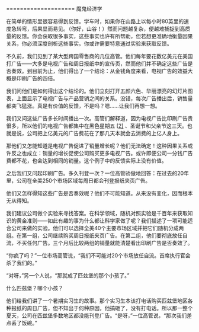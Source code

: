 ==================== 魔鬼经济学

在简单的情形里很容易得到反馈。学车时，如果你在山路上以每小时80英里的速度急转弯，后果显而易见。（你好，山谷！）然而问题越复杂，便越难捕捉到高质量的反馈。你会获取很多事实，这些事实也许有所帮助，但若想更准确地衡量因果关系，你必须深度剖析这些事实。你或许需要特意通过实验来获取反馈。

不久前，我们见到了某大型跨国零售商的几位高管。他们每年要花数亿美元在美国打广告——大多是电视广告和周日报纸中的宣传页，然而他们并不确定这些广告是否奏效。到目前为止，他们得出了一个结论：从金钱角度来看，电视广告的效益大概是印刷广告的四倍。

我们问他们是如何得出这个结论的。他们立刻打开五颜六色、华丽漂亮的幻灯片图表，上面显示了电视广告与产品营销之间的关系。没错，每次广告播出后，销售量都突飞猛涨。真是有价值的反馈，不是吗？嗯……让我们再想一想。

我们又问这些广告多长时间播出一次。高管们解释道，因为电视广告比印刷广告贵很多，所以他们的电视广告都集中在黑色星期五 [[2\]](#filepos1088664) 、圣诞节和父亲节这三天。也就是说，公司把上亿美元的广告费花在了那几天本就会去消费的上亿人身上。

那他们又怎能知道是电视广告促进了销量增长呢？他们无法确定！这种因果关系或许反之也成立：销量的增长促使公司购买更多电视广告。或许即便公司一分钱广告费都不花，也会达到相同的销量。这个例子中的反馈实际上没有价值。

之后我们又问起印刷广告。多久刊登一次？一位高管骄傲地回答：在过去的20年里，公司在全美250个市场区域每周日都会刊登报纸夹页广告。

他们又怎样得知这些广告是否奏效呢？他们不可能知道。从来没有变化，因而根本无从得知。

我们建议公司做个实验来寻找答案。在科学领域，随机对照实验是千百年来获取知识的黄金准则——如此有趣的事为什么都让科学家做了呢？我们描述了一项可能适合公司来做的实验。他们可以选择全美40个主要市场区域并把它们随机分成两组。在第一组，公司继续购买周日报纸夹页广告。在第二组，他们要彻底放任自流，不买任何广告。三个月后比较两组的销量就能清楚看出印刷广告是否奏效了。

“你疯了吗？”一位市场高管说，“我们不可能对20个市场放任自流。首席执行官会杀了我们的。”

“对呀，”另一个人说，“那就成了匹兹堡的那个小孩了。”

什么匹兹堡？哪个小孩？

他们给我们讲了一个暑期实习生的故事。那个实习生本该打电话购买匹兹堡地区各种报纸的周日广告，但不知出于何种原因，他搞砸了，没有打电话。所以那一整个夏天，公司在匹兹堡多数地区都没能刊登广告。“是呀，”一位高管说，“那次我们差点丢了饭碗。”